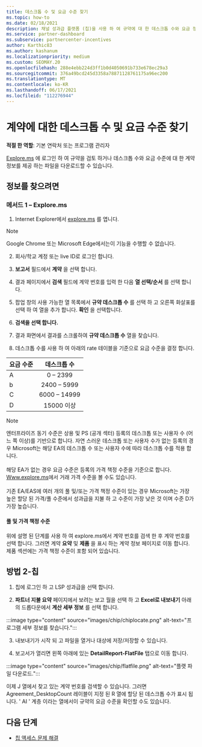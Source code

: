 ```yaml
---
title: 데스크톱 수 및 요금 수준 찾기
ms.topic: how-to
ms.date: 02/18/2021
description: 채널 성과급 플랫폼 (칩)을 사용 하 여 규약에 대 한 데스크톱 수와 요금 정보를 찾는 방법에 대해 알아봅니다.
ms.service: partner-dashboard
ms.subservice: partnercenter-incentives
author: Karthic83
ms.author: kashanum
ms.localizationpriority: medium
ms.custom: SEOMAY.20
ms.openlocfilehash: 288e4ebb224d3ff1b0d4050691b733e678ec29a3
ms.sourcegitcommit: 376a49bcd245d3358a78871128761175a96ec200
ms.translationtype: MT
ms.contentlocale: ko-KR
ms.lasthandoff: 06/17/2021
ms.locfileid: "112276944"
---
```

# <a name="locate-the-desktop-count-and-fee-level-for-an-agreement"></a>계약에 대한 데스크톱 수 및 요금 수준 찾기

**적절 한 역할**: 기본 연락처 또는 프로그램 관리자

[Explore.ms](https://www.explore.ms/) 에 로그인 하 여 규약을 검토 하거나 데스크톱 수와 요금 수준에 대 한 계약 정보를 제공 하는 파일을 다운로드할 수 있습니다.

## <a name="to-locate-the-information"></a>정보를 찾으려면

### <a name="method-1--explorems"></a>메서드 1 – Explore.ms

1. Internet Explorer에서 [explore.ms](https://www.explore.ms/) 를 엽니다. 

>[!Note]
>Google Chrome 또는 Microsoft Edge에서는이 기능을 수행할 수 없습니다.

2. 회사/학교 계정 또는 live ID로 로그인 합니다.  

3. **보고서** 필드에서 **계약** 을 선택 합니다.

4. 결과 페이지에서 **검색** 필드에 계약 번호를 입력 한 다음 **열 선택/순서** 를 선택 합니다.

5. 팝업 창의 사용 가능한 열 목록에서 **규약 데스크톱 수** 를 선택 하 고 오른쪽 화살표를 선택 하 여 열을 추가 합니다. **확인** 을 선택합니다.

6. **검색을 선택 합니다.**

7. 결과 화면에서 결과를 스크롤하여 **규약 데스크톱 수** 열을 찾습니다. 

8. 데스크톱 수를 사용 하 여 아래의 rate 테이블을 기준으로 요금 수준을 결정 합니다.  

| 요금 수준 | 데스크톱 수 |
| ------ | :-----------: |
|  A | 0 – 2399    |
|  b | 2400 – 5999    |
|  C | 6000 – 14999    |
|  D | 15000 이상   |

>[!NOTE]
>엔터프라이즈 동기 수준은 상용 및 PS (공개 섹터) 등록의 데스크톱 또는 사용자 수 (어느 쪽 이상)를 기반으로 합니다. 자연 스러운 데스크톱 또는 사용자 수가 없는 등록의 경우 Microsoft는 해당 EA의 데스크톱 수 또는 사용자 수에 따라 데스크톱 수를 적용 합니다. <br><br>해당 EA가 없는 경우 요금 수준은 등록의 가격 책정 수준을 기준으로 합니다. [Www.explore.ms](https://www.explore.ms/)에서 거래 가격 수준을 볼 수도 있습니다. <br><br>기존 EA/EAS에 여러 개의 풀 및/또는 가격 책정 수준이 있는 경우 Microsoft는 가장 높은 할당 된 가격/풀 수준에서 성과급을 지불 하 고 수준이 가장 낮은 것 이며 수준 D가 가장 높습니다.

#### <a name="pool-and-pricing-levels"></a>풀 및 가격 책정 수준

위에 설명 된 단계를 사용 하 여 explore.ms에서 계약 번호를 검색 한 후 계약 번호를 선택 합니다. 그러면 계약 **요약** 및 **제품** 을 표시 하는 계약 정보 페이지로 이동 합니다. 제품 섹션에는 가격 책정 수준이 포함 되어 있습니다.

## <a name="method-2---chip"></a>방법 2-칩

1. 칩에 로그인 하 고 LSP 성과급을 선택 합니다.

2. **파트너 지불 요약** 페이지에서 보려는 보고 월을 선택 하 고 **Excel로 내보내기** 아래의 드롭다운에서 **계산 세부 정보** 를 선택 합니다.

:::image type="content" source="images/chip/chiplocate.png" alt-text="프로그램 세부 정보를 찾습니다.":::

3. 내보내기가 시작 되 고 파일을 열거나 대상에 저장/저장할 수 있습니다.

4. 보고서가 열리면 왼쪽 아래에 있는 **DetailReport-FlatFile** 탭으로 이동 합니다.

:::image type="content" source="images/chip/flatfile.png" alt-text="플랫 파일 다운로드.":::

이제 J 열에서 찾고 있는 계약 번호를 검색할 수 있습니다. 그러면 Agreement_DesktopCount 레이블이 지정 된 R 열에 할당 된 데스크톱 수가 표시 됩니다. ' AI ' 계층 이라는 열에서이 규약의 요금 수준을 확인할 수도 있습니다.

## <a name="next-steps"></a>다음 단계

- [칩 액세스 문제 해결](chip-access-trouble.md)
